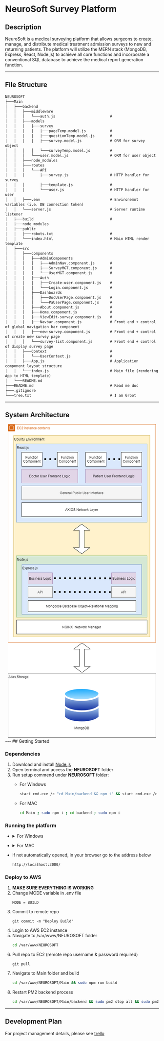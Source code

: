 # NeuroSoft Survey Platform 

## Description
NeuroSoft is a medical surveying platform that allows surgeons to create, manage, and distribute medical treatment admission surveys to new and returning patients. The platform will utilize the MERN stack (MongoDB, Express, React, Node.js) to achieve all core functions and incorporate a conventional SQL database to achieve the medical report generation function. 

---
## File Structure
```
NEUROSOFT
├───Main
│   ├───backend
│   │   ├───middleware
│   │   │   └───auth.js                         # 
│   │   ├───models
│   │   │   ├───survey                          
│   │   │   │   ├───pageTemp.model.js           # 
│   │   │   │   ├───questionTemp.model.js       # 
│   │   │   │   ├───survey.model.js             # ORM for survey object
│   │   │   │   └───surveyTemp.model.js         # 
│   │   │   └───user.model.js                   # ORM for user object
│   │   ├───node_modules
│   │   ├───routes
│   │   │   └───API                             
│   │   │       ├───survey.js                   # HTTP handler for survey
│   │   │       ├───template.js                 # 
│   │   │       └───user.js                     # HTTP handler for user
│   │   ├───.env                                # Environemnt variables (i.e. DB connection token)
│   │   └───server.js                           # Server runtime listener 
│   ├───build                                   #
│   ├───node_modules
│   ├───public
│   │   ├───robots.txt                          # 
│   │   └───index.html                          # Main HTML render template
│   ├───src
│   │   ├───components
│   │   │   ├───AdminComponents
│   │   │   │   ├───AdminNav.component.js       # 
│   │   │   │   ├───SurveyMGT.component.js      # 
│   │   │   │   └───UserMGT.component.js        # 
│   │   │   ├───Auth
│   │   │   │   ├───Create-user.component.js    # 
│   │   │   │   └───Login.component.js          # 
│   │   │   ├───Dashboards
│   │   │   │   ├───DocUserPage.component.js    # 
│   │   │   │   └───PaUserPage.component.js     # 
│   │   │   ├───About.component.js              # 
│   │   │   ├───Home.component.js               # 
│   │   │   ├───ViewEdit-survey.component.js    #
│   │   │   ├───Navbar.component.js             # Front end + control of global navigation bar component
│   │   │   ├───new-survey.component.js         # Front end + control of create new survey page
│   │   │   └───survey-list.component.js        # Front end + control of display survey page
│   │   ├───Context                             # 
│   │   │   └───UserContext.js                  # 
│   │   ├───App,js                              # Application component layout structure 
│   │   └───index.js                            # Main file (rendering App to HTML template)
│   └───README.md
├───README.md                                   # Read me doc
├───.gitignore
└───tree.txt                                    # I am Groot
```

---
## System Architecture 
<center>
    <img alin = "center" src="./Design/sys stack.png">
</center>
---
## Getting Started

### Dependencies

1. Download and install [Node.js](https://nodejs.org/)
2. Open terminal and access the **NEUROSOFT** folder
3. Run setup commend under **NEUROSOFT** folder:
    * For Windows

        ```bash
        start cmd.exe /c "cd Main/backend && npm i" && start cmd.exe /c "cd Main && npm i"
        ```
    * For MAC

        ```bash
        cd Main ; sudo npm i ; cd backend ; sudo npm i
        ```

### Running the platform 
* <details><summary>For Windows</summary>

    1. Run this shortcut command under **NEUROSOFT** folder: 
        ```bash
        start cmd.exe /c "cd Main/backend && nodemon server" && start cmd.exe /c "cd Main && npm start"
        ```
    2. If the shortcut command does not work, do those steps:
        1. Go to the **backend** folder
            ```bash
            cd Main\backend
            ```
        2. Start a local server 
            ```bash
            nodemon server
            ```
        3. Start a **new terminal**
        4. Go to the **Main** folder
            ```bash
            cd Main
            ```
        5. Start the application 
            ```bash
            npm start
            ```

</details>

* <details><summary>For MAC</summary>

    1. Run this shortcut command under **NEUROSOFT** folder: 
        ```bash
        cd Main/backend ; node server
        ```
    2. Use keyboard shortcut to creat a **new tab** on terminal:<br/>
        <kbd>⌘ Command</kbd> + <kbd>T</kbd>
    3. Run this short command on new tab under **Main** folder:
        ```bash
        cd Main ; npm start
        ```

</details>

* If not automatically opened, in your browser go to the address below 
    ```HTML
    http://localhost:3000/
    ```

### Deploy to AWS
1. **MAKE SURE EVERYTHING IS WORKING**
2. Change MODE variable in .env file 
    ```
    MODE = BUILD
    ```
3. Commit to remote repo
    ```git
    git commit -m "Deploy Build"
    ```
4. Login to AWS EC2 instance 
5. Navigate to /var/www/NEUROSOFT folder
    ```bash
    cd /var/www/NEUROSOFT
    ```
6. Pull repo to EC2 (remote repo username & password required)
    ```git
    git pull 
    ```
7. Navigate to Main folder and build 
    ```bash
    cd /var/www/NEUROSOFT/Main && sudo npm run build
    ```
8. Restart PM2 backend process 
    ```bash
    cd /var/www/NEUROSOFT/Main/backend && sudo pm2 stop all && sudo pm2 delete all && sudo pm2 start server.js 
    ```
<!-- 9. Restart Nginx 
    ```bash
    sudo service nginx stop && sudo service nginx start
    ``` -->
---
## Development Plan 
For project management details, please see [trello](https://trello.com/neurosoft/home)
